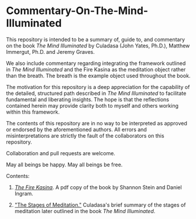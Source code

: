 # Commentary-On-The-Mind-Illuminated
This repository is intended to be a summary of, guide to, and
commentary on the book _The Mind Illuminated_ by Culadasa (John Yates,
Ph.D.), Matthew Immergut, Ph.D. and Jeremy Graves.

We also include commentary regarding integrating the framework
outlined in _The Mind Illuminated_ and the Fire Kasina as the
meditation object rather than the breath.  The breath is the example object
used throughout the book.

The motivation for this
repository is a deep appreciation for the capability of the detailed,
structured path described in _The Mind Illuminated_ to facilitate fundamental
and liberating insights.  The hope is that the reflections contained
herein may provide clarity both to myself and others working within
this framework.

The contents of this repository are in no way to be interpreted as
approved or endorsed by the aforementioned authors.  All errors and
misinterpretations are strictly the fault of the collaborators on this
repository.

Collaboration and pull requests are welcome.

May all beings be happy.  May all beings be free.

Contents:

1. [ _The Fire Kasina_](./the-fire-kasina.pdf).  A pdf copy of the book by Shannon Stein and
Daniel Ingram.

2. [ "The Stages of Meditation."](./LightOnMeditationHandout.pdf)  Culadasa's brief summary of the stages of 
meditation later outlined in the book _The Mind Illuminated_.






